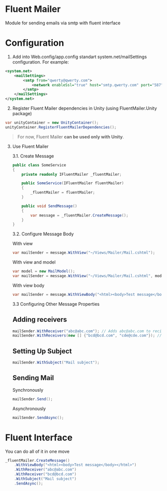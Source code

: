 # Fluent Mailer
Module for sending emails via smtp with fluent interface

# Configuration

1. Add into Web.config/app.config standart system.net/mailSettings configuration. For example:
```xml
<system.net>
	<mailSettings>
		<smtp from="qwerty@qwerty.com">
			<network enableSsl="true" host="smtp.qwerty.com" port="587" userName="qwerty@qwerty.com" password="qwertyqwerty" />
		</smtp>
	</mailSettings>
</system.net>
```

2. Register Fluent Mailer dependencies in Unity (using FluentMailer.Unity package)
```csharp
var unityContainer = new UnityContainer();
unityContainer.RegisterFluentMailerDependencies();
```
> For now, Fluent Mailer **can be used only with Unity**.

3. Use Fluent Mailer

    3.1. Create Message
    ```csharp
    public class SomeService
    {
	    private readonly IFluentMailer _fluentMailer;
	
	    public SomeService(IFluentMailer fluentMailer)
	    {
		    _fluentMailer = fluentMailer;
	    }
	
	    public void SendMessage()
	    {
		    var message = _fluentMailer.CreateMessage();
	    }
    }
    ```
    3.2. Configure Message Body

    With view

    ```csharp
    var mailSender = message.WithView("~/Views/Mailer/Mail.cshtml");
    ```

    With view and model
    ```csharp
    var model = new MailModel();
    var mailSender = message.WithView("~/Views/Mailer/Mail.cshtml", model);
    ```

    With view body
    ```csharp
    var mailSender = message.WithViewBody("<html><body>Test message</body></html>");
    ```
    
    3.3 Configuring Other Message Properties

    ## Adding receivers
    ```csharp
    mailSender.WithReceiver("abc@abc.com"); // Adds abc@abc.com to recievers
    mailSender.WithReceivers(new [] {"bcd@bcd.com", "cde@cde.com"}); // Adds bcd@bcd.com and cde@cde.com to receivers too
    ```
    
    ## Setting Up Subject
    ```csharp
    mailSender.WithSubject("Mail subject");
    ```
    
    ## Sending Mail

    Synchronously
    ```csharp
    mailSender.Send();
    ```
    
    Asynchronously
    ```csharp
    mailSender.SendAsync();
    ```
    
# Fluent Interface

You can do all of it in one move
```csharp
_fluentMailer.CreateMessage()
	.WithViewBody("<html><body>Test message</body></html>")
	.WithReceiver("abc@abc.com")
	.WithReceiver("bcd@bcd.com")
	.WithSubject("Mail subject")
	.SendAsync();
```
